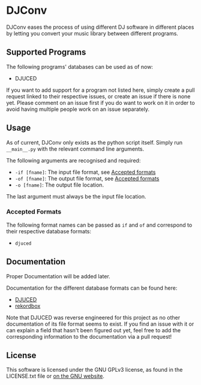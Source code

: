 # DJConv

DJConv eases the process of using different DJ software in different places by letting you convert your music library between different programs.

## Supported Programs

The following programs' databases can be used as of now:

- DJUCED

If you want to add support for a program not listed here, simply create a pull request linked to their respective issues, or create an issue if there is none yet. Please comment on an issue first if you do want to work on it in order to avoid having multiple people work on an issue separately.

## Usage

As of current, DJConv only exists as the python script itself. Simply run ``__main__.py`` with the relevant command line arguments.

The following arguments are recognised and required:

- ``-if [fname]``: The input file format, see [Accepted formats](#accepted-formats)
- ``-of [fname]``: The output file format, see [Accepted formats](#accepted-formats)
- ``-o [fname]``: The output file location.

The last argument must always be the input file location.

### Accepted Formats

The following format names can be passed as ``if`` and ``of`` and correspond to their respective database formats:

- ``djuced``

## Documentation

Proper Documentation will be added later.

Documentation for the different database formats can be found here:

- [DJUCED](docs/djuced-db.md)
- [rekordbox](https://pyrekordbox.readthedocs.io/en/latest/formats/db6.html)

Note that DJUCED was reverse engineered for this project as no other documentation of its file format seems to exist. If you find an issue with it or can explain a field that hasn't been figured out yet, feel free to add the corresponding information to the documentation via a pull request!

## License

This software is licensed under the GNU GPLv3 license, as found in the LICENSE.txt file or [on the GNU website](https://www.gnu.org/licenses/gpl-3.0.en.html).
